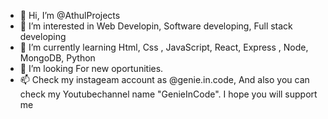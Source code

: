 - 👋 Hi, I’m @AthulProjects
- 👀 I’m interested in Web Developin, Software developing, Full stack developing
- 🌱 I’m currently learning Html, Css , JavaScript, React, Express , Node, MongoDB, Python
- 💞️ I’m looking For new oportunities.
- 📫 Check my instageam account as @genie.in.code, And also you can check my Youtubechannel name "GenieInCode". I hope you will support me

<!---
AthulProjects/AthulProjects is a ✨ special ✨ repository because its `README.md` (this file) appears on your GitHub profile.
You can click the Preview link to take a look at your changes.
--->
